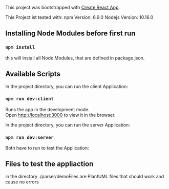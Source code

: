This project was bootstrapped with [Create React App](https://github.com/facebook/create-react-app).

This Project ist tested with:
npm Version: 6.9.0
Nodejs Version: 10.16.0

## Installing Node Modules before first run

### `npm install`

this will install all Node Modules, that are defined in package.json.


## Available Scripts

In the project directory, you can run the client Application:

### `npm run dev:client`

Runs the app in the development mode.<br />
Open [http://localhost:3000](http://localhost:3000) to view it in the browser.


In the project directory, you can run the server Application:

### `npm run dev:server`


Both have to run to test the Application:


## Files to test the appliaction

in the directory ./parser/demoFiles are PlantUML files that should work and cause no errors

